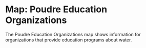 # Map: Poudre Education Organizations

The Poudre Education Organizations map shows information for
organizations that provide education programs about water.
